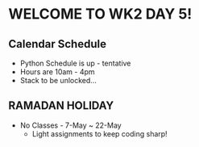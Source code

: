 # WELCOME TO WK2 DAY 5!

## Calendar Schedule
- Python Schedule is up - tentative
- Hours are 10am - 4pm
- Stack to be unlocked...

## RAMADAN HOLIDAY
- No Classes - 7-May ~ 22-May
    - Light assignments to keep coding sharp!
